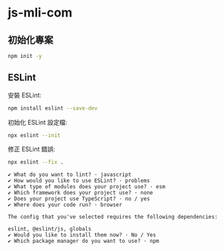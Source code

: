 # js-mli-com

## 初始化專案

```sh
npm init -y
```

## ESLint

安裝 ESLint:

```sh
npm install eslint --save-dev
```

初始化 ESLint 設定檔:

```sh
npx eslint --init
```

修正 ESLint 錯誤:

```sh
npx eslint --fix .
```

```text
✔ What do you want to lint? · javascript
✔ How would you like to use ESLint? · problems
✔ What type of modules does your project use? · esm
✔ Which framework does your project use? · none
✔ Does your project use TypeScript? · no / yes
✔ Where does your code run? · browser

The config that you've selected requires the following dependencies:

eslint, @eslint/js, globals
✔ Would you like to install them now? · No / Yes
✔ Which package manager do you want to use? · npm
```